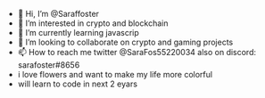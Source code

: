 - 👋 Hi, I’m @Saraffoster
- 👀 I’m interested in crypto and blockchain
- 🌱 I’m currently learning javascrip
- 💞️ I’m looking to collaborate on crypto and gaming projects
- 📫 How to reach me twitter @SaraFos55220034 also on discord: sarafoster#8656
- i love flowers and want to make my life more colorful
- will learn to code in next 2 eyars


<!---
Saraffoster/Saraffoster is a ✨ special ✨ repository because its `README.md` (this file) appears on your GitHub profile.
You can click the Preview link to take a look at your changes.
--->

